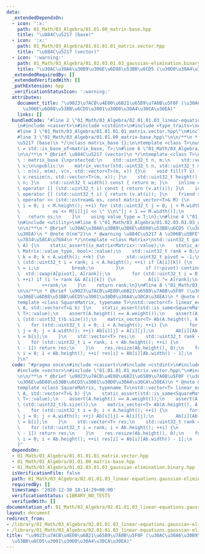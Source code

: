 ```yaml
---
data:
  _extendedDependsOn:
  - icon: ':x:'
    path: 01_Math/03_Algebra/01.01.00_matrix-base.hpp
    title: "\u884C\u5217 (base)"
  - icon: ':x:'
    path: 01_Math/03_Algebra/01.01.01.01_matrix.vector.hpp
    title: "\u884C\u5217 (vector)"
  - icon: ':warning:'
    path: 01_Math/03_Algebra/01.02.03.01.03_gaussian-elimination.binary.hpp
    title: "\u30AC\u30A6\u30B9\u306E\u6D88\u53BB\u6CD5 (\u30D0\u30A4\u30CA\u30EA)"
  _extendedRequiredBy: []
  _extendedVerifiedWith: []
  _pathExtension: hpp
  _verificationStatusIcon: ':warning:'
  attributes:
    document_title: "\u9023\u7ACB\u4E00\u6B21\u65B9\u7A0B\u5F0F (\u30AC\u30A6\u30B9\
      \u306E\u6D88\u53BB\u6CD5\u3001\u30D0\u30A4\u30CA\u30EA)"
    links: []
  bundledCode: "#line 2 \"01_Math/03_Algebra/02.01.01.03_linear-equations.gaussian-elimination.binary.hpp\"\
    \n#include <cassert>\n#include <cstdint>\n#include <type_traits>\n#include <vector>\n\
    #line 3 \"01_Math/03_Algebra/01.01.01.01_matrix.vector.hpp\"\n#include <ostream>\n\
    #line 3 \"01_Math/03_Algebra/01.01.00_matrix-base.hpp\"\n\n/**\n * @brief \u884C\
    \u5217 (base)\n */\nclass matrix_base {};\n\ntemplate <class T>\nusing is_matrix\
    \ = std::is_base_of<matrix_base, T>;\n#line 6 \"01_Math/03_Algebra/01.01.01.01_matrix.vector.hpp\"\
    \n\n/**\n * @brief \u884C\u5217 (vector)\n */\ntemplate <class T>\nclass matrix_vector\
    \ : matrix_base {\nprotected:\n    std::uint32_t n, m;\n    std::vector<std::vector<T>>\
    \ v;\n\npublic:\n    matrix_vector(std::uint32_t n, std::uint32_t m, T x = 0)\
    \ : n(n), m(m), v(n, std::vector<T>(m, x)) {}\n    void fill(T x) { v.clear();\
    \ v.resize(n, std::vector<T>(m, x)); }\n    std::uint32_t height() const { return\
    \ n; }\n    std::uint32_t width() const { return m; }\n    inline const std::vector<T>&\
    \ operator [] (std::uint32_t i) const { return (v.at(i)); }\n    inline std::vector<T>&\
    \ operator [] (std::uint32_t i) { return (v.at(i)); }\n    friend std::ostream&\
    \ operator << (std::ostream& os, const matrix_vector<T>& M) {\n        for (std::uint32_t\
    \ i = 0; i < M.height(); ++i) for (std::uint32_t j = 0; j < M.width(); ++j) {\n\
    \            os << M[i][j] << \" \\n\"[j + 1 == M.width()];\n        }\n     \
    \   return os;\n    }\n    using value_type = T;\n};\n#line 4 \"01_Math/03_Algebra/01.02.03.01.03_gaussian-elimination.binary.hpp\"\
    \n#include <utility>\n#line 6 \"01_Math/03_Algebra/01.02.03.01.03_gaussian-elimination.binary.hpp\"\
    \n\n/**\n * @brief \u30AC\u30A6\u30B9\u306E\u6D88\u53BB\u6CD5 (\u30D0\u30A4\u30CA\
    \u30EA)\n * @note O(nm^2)\n * @warning \u884C\u5217 A \u306B\u5BFE\u3057\u3066\
    \u7834\u58CA\u7684\n */\ntemplate <class Matrix>\nstd::uint32_t gaussian_elimination(Matrix&\
    \ A) {\n    static_assert(is_matrix<Matrix>::value);\n    static_assert(std::is_same<typename\
    \ Matrix::value_type, bool>::value);\n    std::uint32_t rank = 0;\n    for (std::uint32_t\
    \ k = 0; k < A.width(); ++k) {\n        std::uint32_t pivot = -1;\n        for\
    \ (std::uint32_t i = rank; i < A.height(); ++i) if (A[i][k]) {\n            pivot\
    \ = i;\n            break;\n        }\n        if (!~pivot) continue;\n      \
    \  std::swap(A[pivot], A[rank]);\n        for (std::uint32_t i = 0; i < A.height();\
    \ ++i) if (i != rank && A[i][k]) {\n            A[i] ^= A[rank];\n        }\n\
    \        ++rank;\n    }\n    return rank;\n}\n#line 8 \"01_Math/03_Algebra/02.01.01.03_linear-equations.gaussian-elimination.binary.hpp\"\
    \n\n/**\n * @brief \u9023\u7ACB\u4E00\u6B21\u65B9\u7A0B\u5F0F (\u30AC\u30A6\u30B9\
    \u306E\u6D88\u53BB\u6CD5\u3001\u30D0\u30A4\u30CA\u30EA)\n * @note O(nm^2)\n */\n\
    template <class SquareMatrix, typename T>\nstd::vector<T> linear_equations(SquareMatrix&\
    \ A, std::vector<T>& b) {\n    static_assert(std::is_same<SquareMatrix::value_type,\
    \ T>::value);\n    assert(A.height() == A.weight());\n    assert(A.height() ==\
    \ (std::uint32_t)b.size());\n    matrix_vector<T> Ab(A.height(), A.width() + 1);\n\
    \    for (std::uint32_t i = 0; i < A.height(); ++i) {\n        for (std::uint32_t\
    \ j = 0; j < A.width(); ++j) Ab[i][j] = A[i][j];\n        Ab[i][Ab.width() - 1]\
    \ = b[i];\n    }\n    std::vector<T> res;\n    std::uint32_t rank = gaussian_elimination(Ab);\n\
    \    for (std::uint32_t i = rank; i < Ab.height(); ++i) {\n        if (Ab[i][Ab.width()\
    \ - 1]) return res;\n    }\n    res.resize(Ab.height(), 0);\n    for (std::uint32_t\
    \ i = 0; i < Ab.height(); ++i) res[i] = Ab[i][Ab.width() - 1];\n    return res;\n\
    }\n"
  code: "#pragma once\n#include <cassert>\n#include <cstdint>\n#include <type_traits>\n\
    #include <vector>\n#include \"01.01.01.01_matrix.vector.hpp\"\n#include \"01.02.03.01.03_gaussian-elimination.binary.hpp\"\
    \n\n/**\n * @brief \u9023\u7ACB\u4E00\u6B21\u65B9\u7A0B\u5F0F (\u30AC\u30A6\u30B9\
    \u306E\u6D88\u53BB\u6CD5\u3001\u30D0\u30A4\u30CA\u30EA)\n * @note O(nm^2)\n */\n\
    template <class SquareMatrix, typename T>\nstd::vector<T> linear_equations(SquareMatrix&\
    \ A, std::vector<T>& b) {\n    static_assert(std::is_same<SquareMatrix::value_type,\
    \ T>::value);\n    assert(A.height() == A.weight());\n    assert(A.height() ==\
    \ (std::uint32_t)b.size());\n    matrix_vector<T> Ab(A.height(), A.width() + 1);\n\
    \    for (std::uint32_t i = 0; i < A.height(); ++i) {\n        for (std::uint32_t\
    \ j = 0; j < A.width(); ++j) Ab[i][j] = A[i][j];\n        Ab[i][Ab.width() - 1]\
    \ = b[i];\n    }\n    std::vector<T> res;\n    std::uint32_t rank = gaussian_elimination(Ab);\n\
    \    for (std::uint32_t i = rank; i < Ab.height(); ++i) {\n        if (Ab[i][Ab.width()\
    \ - 1]) return res;\n    }\n    res.resize(Ab.height(), 0);\n    for (std::uint32_t\
    \ i = 0; i < Ab.height(); ++i) res[i] = Ab[i][Ab.width() - 1];\n    return res;\n\
    }"
  dependsOn:
  - 01_Math/03_Algebra/01.01.01.01_matrix.vector.hpp
  - 01_Math/03_Algebra/01.01.00_matrix-base.hpp
  - 01_Math/03_Algebra/01.02.03.01.03_gaussian-elimination.binary.hpp
  isVerificationFile: false
  path: 01_Math/03_Algebra/02.01.01.03_linear-equations.gaussian-elimination.binary.hpp
  requiredBy: []
  timestamp: '2020-12-30 18:14:29+00:00'
  verificationStatus: LIBRARY_NO_TESTS
  verifiedWith: []
documentation_of: 01_Math/03_Algebra/02.01.01.03_linear-equations.gaussian-elimination.binary.hpp
layout: document
redirect_from:
- /library/01_Math/03_Algebra/02.01.01.03_linear-equations.gaussian-elimination.binary.hpp
- /library/01_Math/03_Algebra/02.01.01.03_linear-equations.gaussian-elimination.binary.hpp.html
title: "\u9023\u7ACB\u4E00\u6B21\u65B9\u7A0B\u5F0F (\u30AC\u30A6\u30B9\u306E\u6D88\
  \u53BB\u6CD5\u3001\u30D0\u30A4\u30CA\u30EA)"
---
```

